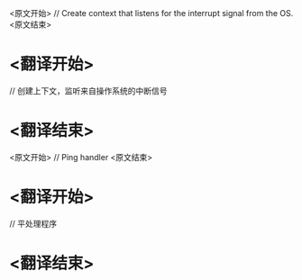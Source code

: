 
<原文开始>
	// Create context that listens for the interrupt signal from the OS.
<原文结束>

# <翻译开始>
// 创建上下文，监听来自操作系统的中断信号
# <翻译结束>


<原文开始>
	// Ping handler
<原文结束>

# <翻译开始>
// 平处理程序
# <翻译结束>

